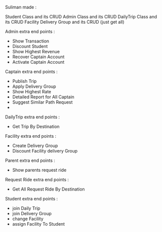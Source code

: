 Suliman made :

Student Class and its CRUD
Admin Class and its CRUD
DailyTrip Class and its CRUD
Facility Delivery Group and its CRUD (just get all)




Admin extra end points : 
- Show Transaction
- Discount Student
- Show Highest Revenue
- Recover Captain Account
- Activate Captain Account


Captain extra end points : 
- Publish Trip
- Apply Delivery Group
- Show Highest Rate
- Detailed Report for All Captain
- Suggest Similar Path Request
- 


DailyTrip extra end points : 
- Get Trip By Destination

Facility extra end points : 
- Create Delivery Group
- Discount Facility delivery Group

Parent extra end points :
- Show parents request ride

Request Ride extra end points : 
- Get All Request Ride By Destination

Student extra end points :
- join Daily Trip
- join Delivery Group
- change Facility
- assign Facility To Student


  
